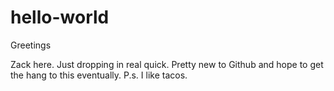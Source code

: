 # hello-world

Greetings

Zack here. Just dropping in real quick. Pretty new to Github and hope to get the hang to this eventually.
P.s. I like tacos.

